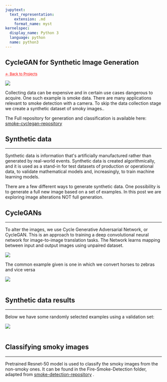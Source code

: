 ```yaml
---
jupytext:
  text_representation:
    extension: .md
    format_name: myst
kernelspec:
  display_name: Python 3
  language: python
  name: python3
---
```


##  CycleGAN for Synthetic Image Generation

 <sub> <a href="https://jmhuer.github.io/mini_book/_build/html/docs/portfolio.html" style="color: red; text-decoration: underline;text-decoration-style: dotted;">← Back to Projects</a> </sub>

<img src="../../../../images/smoke.png" align="center"/>

<br>

Collecting data can be expensive and in certain use cases dangerous to acquire. One such example is smoke data. There are many applications relevant to smoke detection with a camera. To skip the data collection stage we create a synthetic dataset of smoky images..
<br>


The Full repository for generation and classification is available here: [smoke-cyclegan-repository](https://github.com/patel996/smoke-detection)

## Synthetic data
---

Synthetic data is information that's artificially manufactured rather than generated by real-world events. Synthetic data is created algorithmically, and it is used as a stand-in for test datasets of production or operational data, to validate mathematical models and, increasingly, to train machine learning models.

There are a few different ways to generate synthetic data. One possibility is to generate a full new image based on a set of examples. In this post we are exploring image alterations NOT full generation.

## CycleGANs
---

To alter the images, we use  Cycle Generative Adversarial Network, or CycleGAN. This is an approach to training a deep convolutional neural network for image-to-image translation tasks. The Network learns mapping between input and output images using unpaired dataset.

<img src="../../../../images/cyclegan2.png" align="center"/>

The common example given is one in which we convert horses to zebras and vice versa

<img src="../../../../images/CycleGAN.jpeg" align="center"/>

<br>
<br>

## Synthetic data results
---

Below we have some randomly selected examples using a validation set:

<img src="../../../../images/smoke2.png" align="center"/>

<br>
<br>


## Classifying smoky images
---

Pretrained Resnet-50 model is used to classify the smoky images from the non-smoky ones. It can be found in the Fire-Smoke-Detection folder, adapted from [smoke-detection-repository](https://github.com/imsaksham-c/Fire-Smoke-Detection) .
















